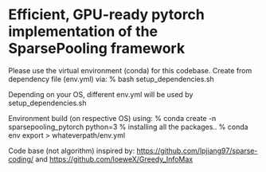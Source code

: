 
# Efficient, GPU-ready pytorch implementation of the SparsePooling framework

Please use the virtual environment (conda) for this codebase. Create from dependency file (env.yml) via:
% bash setup_dependencies.sh

Depending on your OS, different env.yml will be used by setup_dependencies.sh

Environment build (on respective OS) using:
% conda create -n sparsepooling_pytorch python=3
% installing all the packages..
% conda env export > whateverpath/env.yml

Code base (not algorithm) inspired by:
https://github.com/lpjiang97/sparse-coding/
and
https://github.com/loeweX/Greedy_InfoMax




